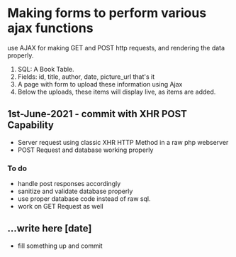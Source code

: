 # Making forms to perform various ajax functions
use AJAX for making GET and POST http requests, and rendering the data properly.

1. SQL: A Book Table.
2. Fields: id, title, author, date, picture_url that's it
3. A page with form to upload these information using Ajax
4. Below the uploads, these items will display live, as items are added.

## 1st-June-2021 - commit with XHR POST Capability
- Server request using classic XHR HTTP Method in a raw php webserver
- POST Request and database working properly

### To do
- handle post responses accordingly
- sanitize and validate database properly
- use proper database code instead of raw sql.
- work on GET Request as well

## ...write here [date] 
- fill something up and commit